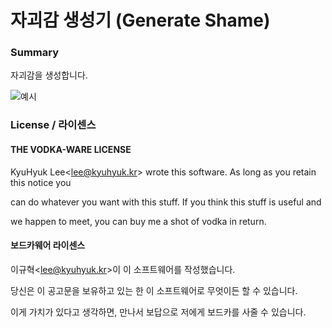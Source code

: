 # 자괴감 생성기 (Generate Shame)
### Summary
자괴감을 생성합니다.

![예시](https://raw.github.com/LeeKyuHyuk/generate-shame/gh-pages/images/example.png)

### License / 라이센스
#### THE VODKA-WARE LICENSE
KyuHyuk Lee<<lee@kyuhyuk.kr>> wrote this software. As long as you retain this notice you

can do whatever you want with this stuff. If you think this stuff is useful and 

we happen to meet, you can buy me a shot of vodka in return.

#### 보드카웨어 라이센스
이규혁<<lee@kyuhyuk.kr>>이 이 소프트웨어를 작성했습니다.

당신은 이 공고문을 보유하고 있는 한 이 소프트웨어로 무엇이든 할 수 있습니다.

이게 가치가 있다고 생각하면, 만나서 보답으로 저에게 보드카를 사줄 수 있습니다.

